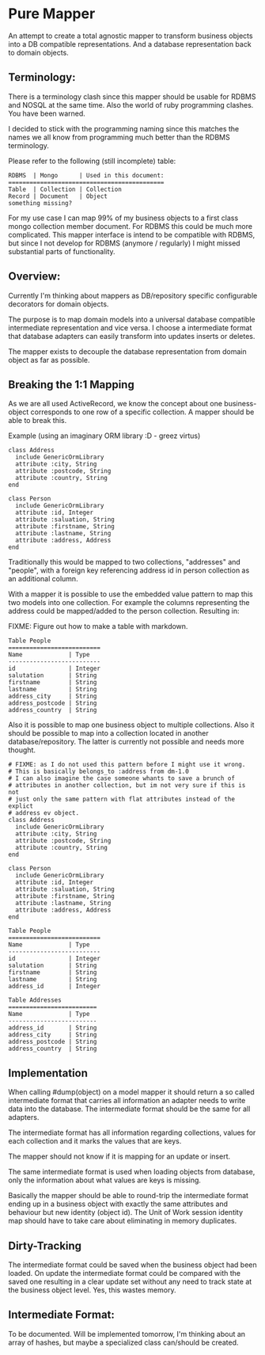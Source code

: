 Pure Mapper
===========

An attempt to create a total agnostic mapper to transform business objects
into a DB compatible representations. And a database representation back to 
domain objects.

Terminology:
------------

There is a terminology clash since this mapper should be usable for 
RDBMS and NOSQL at the same time. Also the world of ruby programming 
clashes. You have been warned.

I decided to stick with the programming naming since this matches the names 
we all know from programming much better than the RDBMS terminology. 

Please refer to the following (still incomplete) table:

    RDBMS  | Mongo      | Used in this document:
    ============================================
    Table  | Collection | Collection
    Record | Document   | Object
    something missing?

For my use case I can map 99% of my business objects to a first class mongo
collection member document. For RDBMS this could be much more complicated. 
This mapper interface is intend to be compatible with RDBMS, but since I 
not develop for RDBMS (anymore / regularly) I might missed substantial parts
of functionality.

Overview:
---------

Currently I'm thinking about mappers as DB/repository specific configurable 
decorators for domain objects.

The purpose is to map domain models into a universal database compatible 
intermediate representation and vice versa. I choose a intermediate format that
database adapters can easily transform into updates inserts or deletes.

The mapper exists to decouple the database representation from domain object 
as far as possible.

Breaking the 1:1 Mapping
------------------------

As we are all used ActiveRecord, we know the concept about one business-object 
corresponds to one row of a specific collection. A mapper should be able to 
break this.

Example (using an imaginary ORM library :D - greez virtus)

    class Address
      include GenericOrmLibrary
      attribute :city, String
      attribute :postcode, String
      attribute :country, String
    end

    class Person
      include GenericOrmLibrary
      attribute :id, Integer
      attribute :saluation, String
      attribute :firstname, String
      attribute :lastname, String
      attribute :address, Address
    end
    

Traditionally this would be mapped to two collections, "addresses" and "people",
with a foreign key referencing address id in person collection as an additional
column.

With a mapper it is possible to use the embedded value pattern to map this two 
models into one collection. For example the columns representing the address 
could be mapped/added to the person collection. Resulting in:

FIXME: Figure out how to make a table with markdown.

    Table People     
    ==========================
    Name             | Type
    --------------------------
    id               | Integer
    salutation       | String
    firstname        | String
    lastname         | String
    address_city     | String
    address_postcode | String
    address_country  | String


Also it is possible to map one business object to multiple collections. Also it
should be possible to map into a collection located in another 
database/repository. The latter is currently not possible and needs more 
thought. 

    # FIXME: as I do not used this pattern before I might use it wrong.
    # This is basically belongs_to :address from dm-1.0
    # I can also imagine the case someone whants to save a brunch of 
    # attributes in another collection, but im not very sure if this is not 
    # just only the same pattern with flat attributes instead of the explict 
    # address ev object.
    class Address
      include GenericOrmLibrary
      attribute :city, String
      attribute :postcode, String
      attribute :country, String
    end

    class Person
      include GenericOrmLibrary
      attribute :id, Integer
      attribute :saluation, String
      attribute :firstname, String
      attribute :lastname, String
      attribute :address, Address
    end

    Table People     
    ==========================
    Name             | Type
    --------------------------
    id               | Integer
    salutation       | String
    firstname        | String
    lastname         | String
    address_id       | Integer

    Table Addresses
    =========================
    Name             | Type
    -------------------------
    address_id       | String
    address_city     | String
    address_postcode | String
    address_country  | String

Implementation
--------------

When calling #dump(object) on a model mapper it should return a so called
intermediate format that carries all information an adapter needs to write data 
into the database. The intermediate format should be the same for all adapters.

The intermediate format has all information regarding collections, values 
for each collection and it marks the values that are keys.

The mapper should not know if it is mapping for an update or insert. 

The same intermediate format is used when loading objects from database, only 
the information about what values are keys is missing. 

Basically the mapper should be able to round-trip the intermediate format ending
up in a business object with exactly the same attributes and behaviour but new 
identity (object id). The Unit of Work session identity map should have to take
care about eliminating in memory duplicates.

Dirty-Tracking
--------------

The intermediate format could be saved when the business object had been loaded.
On update the intermediate format could be compared with the saved one 
resulting in a clear update set without any need to track state at the business 
object level. Yes, this wastes memory. 

Intermediate Format:
--------------------

To be documented. Will be implemented tomorrow, I'm thinking about an array of 
hashes, but maybe a specialized class can/should be created.
